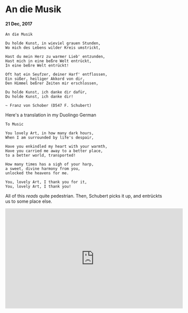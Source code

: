 # An die Musik

#### 21 Dec, 2017

```
An die Musik

Du holde Kunst, in wieviel grauen Stunden,
Wo mich des Lebens wilder Kreis umstrickt,

Hast du mein Herz zu warmer Lieb' entzunden,
Hast mich in eine beßre Welt entrückt,
In eine beßre Welt entrückt!

Oft hat ein Seufzer, deiner Harf' entflossen,
Ein süßer, heiliger Akkord von dir,
Den Himmel beßrer Zeiten mir erschlossen,

Du holde Kunst, ich danke dir dafür,
Du holde Kunst, ich danke dir!

~ Franz von Schober (D547 F. Schubert)
```

Here's a translation in my Duolingo German

```
To Music

You lovely Art, in how many dark hours,
When I am surrounded by life's despair,

Have you enkindled my heart with your warmth,
Have you carried me away to a better place,
to a better world, transported!

How many times has a sigh of your harp,
a sweet, divine harmony from you,
unlocked the heavens for me.

You, lovely Art, I thank you for it,
You, lovely Art, I thank you!
```

All of this *reads* quite pedestrian. Then, Schubert picks it up, and entrückts us to some place
else.

<p style="text-align:center">
<iframe width="560" height="315" src="https://www.youtube-nocookie.com/embed/H9TlAOKCmaQ?rel=0&amp;controls=0&amp;showinfo=0" frameborder="0" gesture="media" allow="encrypted-media" allowfullscreen></iframe>
</p>
